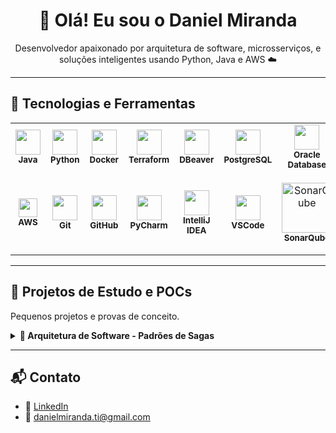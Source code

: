 <h1 align="center">👋 Olá! Eu sou o Daniel Miranda</h1>

<p align="center">
Desenvolvedor apaixonado por arquitetura de software, microsserviços, e soluções inteligentes usando Python, Java e AWS ☁️
</p>


---

## 🚀 Tecnologias e Ferramentas

<table>
  <tr>
    <td align="center" width="120">
      <img src="https://cdn.jsdelivr.net/gh/devicons/devicon/icons/java/java-original.svg" width="40"/><br/>
      <sub><b>Java</b></sub>
    </td>
    <td align="center" width="120">
      <img src="https://cdn.jsdelivr.net/gh/devicons/devicon/icons/python/python-original.svg" width="40"/><br/>
      <sub><b>Python</b></sub>
    </td>
    <td align="center" width="120">
      <img src="https://cdn.jsdelivr.net/gh/devicons/devicon/icons/docker/docker-original.svg" width="40"/><br/>
      <sub><b>Docker</b></sub>
    </td> 
    <td align="center" width="120">
      <img src="https://cdn.jsdelivr.net/gh/devicons/devicon/icons/terraform/terraform-original.svg" width="40"/><br/>
      <sub><b>Terraform</b></sub>
    </td>    
    <td align="center" width="120">
      <img src="https://commons.wikimedia.org/wiki/Special:Redirect/file/DBeaver_logo.svg"  width="40" /><br/>
      <sub><b>DBeaver</b></sub>
    </td>
    <td align="center" width="120">
      <img src="https://www.vectorlogo.zone/logos/postgresql/postgresql-icon.svg" width="40"  /><br/>
      <sub><b>PostgreSQL</b></sub>
    </td>
    <td align="center" width="120">
      <img src="https://www.vectorlogo.zone/logos/oracle/oracle-icon.svg"  width="40" /><br/>
      <sub><b>Oracle Database</b></sub>
    </td>
  </tr>
  <tr>
    <td align="center" width="120">
      <img src="https://cdn.jsdelivr.net/gh/devicons/devicon/icons/amazonwebservices/amazonwebservices-original-wordmark.svg" width="30"/><br/>
      <sub><b>AWS</b></sub>
    </td>
    <td align="center" width="120">
      <img src="https://cdn.jsdelivr.net/gh/devicons/devicon/icons/git/git-original.svg" width="40"/><br/>
      <sub><b>Git</b></sub>
    </td>
    <td align="center" width="120">
      <img src="https://cdn.jsdelivr.net/gh/devicons/devicon/icons/github/github-original.svg" width="40" /><br/>
      <sub><b>GitHub</b></sub>
    </td>
    <td align="center" width="120">
      <img src="https://cdn.jsdelivr.net/gh/devicons/devicon/icons/pycharm/pycharm-original.svg" width="40"/><br/>
      <sub><b>PyCharm</b></sub>
    </td>
    <td align="center" width="120"> 
      <img src="https://cdn.jsdelivr.net/gh/devicons/devicon/icons/intellij/intellij-original.svg" width="40" /><br/>
      <sub><b>IntelliJ IDEA</b></sub>
    </td>
    <td align="center" width="120">
      <img src="https://cdn.jsdelivr.net/gh/devicons/devicon/icons/vscode/vscode-original.svg" width="40" /><br/>
      <sub><b>VSCode</b></sub>
    </td>
    <td align="center" width="120">
      <img src="https://raw.githubusercontent.com/gilbarbara/logos/main/logos/sonarqube.svg" alt="SonarQube" width="80" h/><br/>
      <sub><b>SonarQube</b></sub>
    </td>
    <td align="center" width="120">      
      <img src="https://insomnia.rest/images/insomnia-logo.svg" width="110" />
      <sub><b>Insomnia</b></sub>
    </td>    
  </tr>
</table>


<!--
---
## ☕ Projetos em Java
Projetos em Java, usando spring.

#### 🧩	Organização de estrutura do projeto

---
## 🐍 Projetos em Python
Projetos em Python para automações, análise de dados e scraping.

---
## ☁️ Cloud / AWS / DevOps

Soluções e experimentos com serviços em nuvem e automações DevOps.
-->
---

## 🧪 Projetos de Estudo e POCs

Pequenos projetos e provas de conceito.

<details>
  <summary><strong>🧱 Arquitetura de Software - Padrões de Sagas </strong></summary>
  
  - ### 🌀 Epic Saga (sao)
  
    #### 🔧 Repositórios:
  
    - [epic-saga-orquestrador](https://github.com/danielmiranda-ti/epic-saga-orquestrador) – Orquestrador central responsável por iniciar e coordenar as etapas da saga

<!--
  ---
  - ### 📞 Phone Tag Saga (sac)

    #### 🔧 Repositórios:
    
    - []()
  ---

  - ### 🧚 Fairy Tale Saga (seo)

    #### 🔧 Repositórios:
    
    - []()
  ---

  - ### ⏳ Time Travel Saga (sec)

    #### 🔧 Repositórios:
    
    - []()
  ---

  - ### 🦄 Fantasy Fiction Saga (aao)

    #### 🔧 Repositórios:
    
    - []()
  ---

  - ### 👻 Horror Story Saga (aac)

    #### 🔧 Repositórios:
    
    - []()
  ---

  - ### 🔀 Parallel Saga (aeo)

    #### 🔧 Repositórios:
    
    - []()
  ---

  - ### 📚 Anthology Saga (aec)

    #### 🔧 Repositórios:
    
    - []()
  -->
</details>

---

## 📬 Contato

- 💼 [LinkedIn](https://www.linkedin.com/in/daniel-miranda-b6a3483b)
- 📧 danielmiranda.ti@gmail.com
